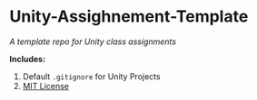 # Unity-Assighnement-Template
_A template repo for Unity class assignments_

**Includes:** 

1. Default `.gitignore` for Unity Projects
2. [MIT License](https://opensource.org/license/mit/)
